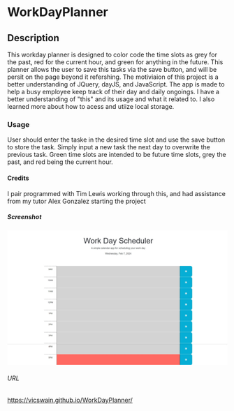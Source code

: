 # WorkDayPlanner

## Description
This workday planner is designed to color code the time slots as grey for the past, red for the current hour, and green for anything in the future. This planner allows the user to save this tasks via the save button, and will be persit on the page beyond it refershing. The motiviaion of this project is a better understanding of JQuery, dayJS, and JavaScript.  The app is made to help a busy employee keep track of their day and daily ongoings. I have a better understanding of "this" and its usage and what it related to. I also learned more about how to acess and utiize local storage. 

### Usage
User should enter the taske in the desired time slot and use the save button to store the task. Simply input a new task the next day to overwrite the previous task. Green time slots are intended to be future time slots, grey the past, and red being the current hour. 

#### Credits
I pair programmed with Tim Lewis working through this, and had assistance from my tutor Alex Gonzalez starting the project

##### Screenshot
![Webpage Screenshot](Assets\WDPScreenShot.jpeg)

###### URL
https://vicswain.github.io/WorkDayPlanner/ 
